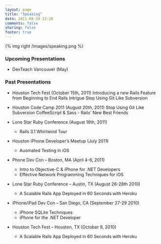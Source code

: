 ```yaml
---
layout: page
title: "Speaking"
date: 2011-08-29 22:28
comments: false
sharing: false
footer: true
---
```


{% img right /images/speaking.png %}

### Upcoming Presentations

* DevTeach Vancouver (May)

### Past Presentations

* Houston Tech Fest (October 15th, 2011)
  Introducing a new Rails Feature from Beginning to End
  Rails Intrigue
  Stop Using Git Like Subversion

* Houston Code Camp 2011 (August 20th, 2011)
  Stop Using Git Like Subversion
  CoffeeScript & Sass - Rails' New Best Friends

* Lone Star Ruby Conference (August 16th, 2011)
  * Rails 3.1 Whirlwind Tour

* Houston iPhone Developer’s Meetup (July 2011)
  * Auomated Testing in iOS

* Phone Dev Con – Boston, MA (April 4-6, 2011)
  * Intro to Objective-C & iPhone for .NET Developers
  * Effective Network Programming Techniques for iOS

* Lone Star Ruby Conference – Austin, TX (August 26-28th 2010)
  * A Scalable Rails App Deployed in 60 Seconds with Heroku 

* iPhone/iPad Dev Con – San Diego, CA (September 27-29 2010)
  * iPhone SQLite Techniques
  * iPhone for the .NET Developer

* Houston Tech Fest – Houston, TX (October 9, 2010)
  * A Scalable Rails App Deployed in 60 Seconds with Heroku

